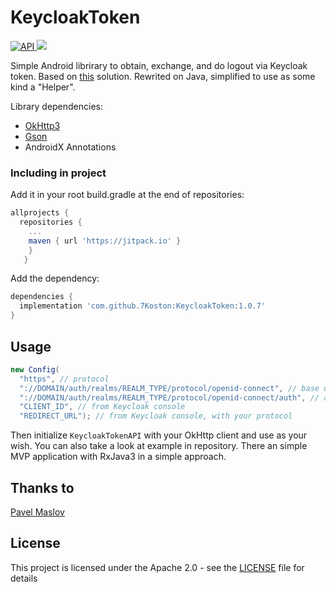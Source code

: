 # KeycloakToken
[ ![API](https://img.shields.io/badge/API-17%2B-blue.svg?style=flat) ](https://android-arsenal.com/api?level=17)
[![](https://jitpack.io/v/7Koston/KeycloakToken.svg)](https://jitpack.io/#7Koston/KeycloakToken)

Simple Android librirary to obtain, exchange, and do logout via Keycloak token.
Based on [this](https://github.com/maslick/keycloak-android-native) solution. Rewrited on Java, simplified to use as some kind a "Helper".

Library dependencies:
* [OkHttp3](https://github.com/square/okhttp/tree/master/okhttp/src/main/java/okhttp3)
* [Gson](https://github.com/google/gson)
* AndroidX Annotations

### Including in project

Add it in your root build.gradle at the end of repositories:
```gradle
allprojects {
  repositories {
    ...
    maven { url 'https://jitpack.io' }
    }
   }
```
Add the dependency:
```gradle
dependencies {
  implementation 'com.github.7Koston:KeycloakToken:1.0.7'
}
```

## Usage
```java
new Config(
  "https", // protocol
  "://DOMAIN/auth/realms/REALM_TYPE/protocol/openid-connect", // base url
  "://DOMAIN/auth/realms/REALM_TYPE/protocol/openid-connect/auth", // authentication url
  "CLIENT_ID", // from Keycloak console
  "REDIRECT_URL"); // from Keycloak console, with your protocol
```
Then initialize `KeycloakTokenAPI` with your OkHttp client and use as your wish.
You can also take a look at example in repository. There an simple MVP application with RxJava3 in a simple approach.

## Thanks to

[Pavel Maslov](https://github.com/maslick)

## License

This project is licensed under the Apache 2.0 - see the [LICENSE](LICENSE) file for details
